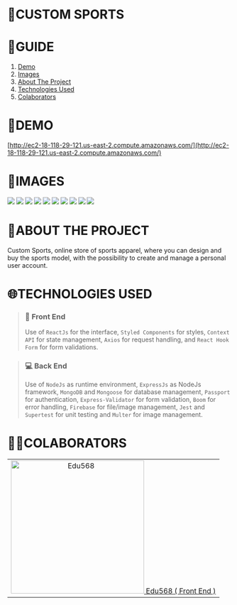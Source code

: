 # **📂CUSTOM SPORTS**

# **📑GUIDE**

<ol>
     <li><a href="#demo">Demo</a></li>
     <li><a href="#images">Images</a></li>
     <li><a href="#about-the-project">About The Project</a></li>
     <li><a href="#technologies-used">Technologies Used</a></li>
     <li><a href="#colaborators">Colaborators</a></li>
</ol>

# **🚀DEMO**

[http://ec2-18-118-29-121.us-east-2.compute.amazonaws.com/](http://ec2-18-118-29-121.us-east-2.compute.amazonaws.com/)

# **📸IMAGES**

![](https://res.cloudinary.com/dos3i5jqy/image/upload/v1677759546/custom-sports/customsports1_hqnrft.jpg)
![](https://res.cloudinary.com/dos3i5jqy/image/upload/v1677756437/custom-sports/customsports2_c2u5yk.jpg)
![](https://res.cloudinary.com/dos3i5jqy/image/upload/v1677756436/custom-sports/customsports3_vrdpde.jpg)
![](https://res.cloudinary.com/dos3i5jqy/image/upload/v1677756437/custom-sports/customsports4_iyegjw.jpg)
![](https://res.cloudinary.com/dos3i5jqy/image/upload/v1677756437/custom-sports/customports5_wdpqsr.jpg)
![](https://res.cloudinary.com/dos3i5jqy/image/upload/v1677756437/custom-sports/customsports6_gmby9q.jpg)
![](https://res.cloudinary.com/dos3i5jqy/image/upload/v1677756436/custom-sports/customports7_k5pwzz.jpg)
![](https://res.cloudinary.com/dos3i5jqy/image/upload/v1677756437/custom-sports/customsports8_sruxda.jpg)
![](https://res.cloudinary.com/dos3i5jqy/image/upload/v1677756437/custom-sports/customsports9_qpwjos.jpg)
![](https://res.cloudinary.com/dos3i5jqy/image/upload/v1677756437/custom-sports/customsports10_ymhev1.jpg)

# **💬ABOUT THE PROJECT**

Custom Sports, online store of sports apparel, where you can design and buy the sports model, with the possibility to create and manage a personal user account.

# **🌐TECHNOLOGIES USED**

> ### **💅 Front End**
>
> Use of `ReactJs` for the interface, `Styled Components` for styles, `Context API` for state management, `Axios` for request handling, and `React Hook Form` for form validations.

> ### **💻 Back End**
>
> Use of `NodeJs` as runtime environment, `ExpressJs` as NodeJs framework, `MongoDB` and `Mongoose` for database management, `Passport` for authentication, `Express-Validator` for form validation, `Boom` for error handling, `Firebase` for file/image management, `Jest` and `Supertest` for unit testing and `Multer` for image management.

# **👨‍💻COLABORATORS**

<table>  
    <td align="center">
      <a href="https://github.com/Edu568"  >
          <img width="300" src="https://unavatar.io/github/Edu568"
          alt="Edu568" />
          Edu568 ( Front End )
     </a>
    </td>
  </tr>
</table>
